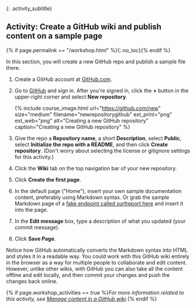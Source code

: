 {: .activity_subtitle}
## <i class="fa fa-user-circle"></i> Activity: Create a GitHub wiki and publish content on a sample page
{% if page.permalink == "/workshop.html" %}{:.no_toc}{% endif %}

In this section, you will create a new GitHub repo and publish a sample file there.

1.  Create a GitHub account at [GitHub.com](http://github.com).
2.  Go to [GitHub](https://github.com) and sign in. After you're signed in, click the **+** button in the upper-right corner and select **New repository**.

    {% include course_image.html url="https://github.com/new" size="medium" filename="newrepositorygithub" ext_print="png" ext_web="png" alt="Creating a new GitHub repository" caption="Creating a new GitHub repository" %}

3.  Give the repo a **Repository name**, a short **Description**, select **Public**, select **Initialize the repo with a README**, and then click **Create repository**. (Don't worry about selecting the license or gitignore settings for this activity.)
4.  Click the **Wiki** tab on the top navigation bar of your new repository.
5.  Click **Create the first page**.
6.  In the default page ("Home"), insert your own sample documentation content, preferably using Markdown syntax. Or grab the sample Markdown page of a <a href="https://idratherbewriting.com/learnapidoc/assets/files/surfreportendpointdoc.md">fake endpoint called surfreport here</a> and insert it into the page.
6.  In the **Edit message** box, type a description of what you updated (your commit message).
7.  Click **Save Page**.

Notice how GitHub automatically converts the Markdown syntax into HTML and styles it in a readable way. You could work with this GitHub wiki entirely in the browser as a way for multiple people to collaborate and edit content. However, unlike other wikis, with GitHub you can also take all the content offline and edit locally, and then commit your changes and push the changes back online.

{% if page.workshop_activities == true %}*For more information related to this activity, see [Manage content in a GitHub wiki]({{site.rooturl}}pubapis_github_wikis.html).*{% endif %}

